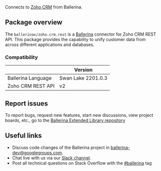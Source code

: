 Connects to [Zoho CRM](https://www.zoho.com/crm/) from Ballerina.

## Package overview
The `ballerinax/zoho.crm.rest` is a [Ballerina](https://ballerina.io/) connector for Zoho CRM REST API. This package provides the capability to unify customer data from across different applications and databases.

### Compatibility
|                       | Version             |
|-----------------------|---------------------|
| Ballerina Language    | Swan Lake 2201.0.3  | 
| Zoho CRM REST API     | v2                  |

## Report issues
To report bugs, request new features, start new discussions, view project boards, etc., go to the [Ballerina Extended Library repository](https://github.com/ballerina-platform/ballerina-extended-library)

## Useful links
- Discuss code changes of the Ballerina project in [ballerina-dev@googlegroups.com](mailto:ballerina-dev@googlegroups.com).
- Chat live with us via our [Slack channel](https://ballerina.io/community/slack/).
- Post all technical questions on Stack Overflow with the [#ballerina](https://stackoverflow.com/questions/tagged/ballerina) tag
